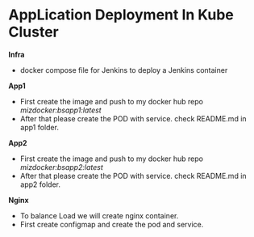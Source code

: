 # AppLication Deployment In Kube Cluster

**Infra**
- docker compose file for Jenkins to deploy a Jenkins container

**App1**
- First create the image and push to my docker hub repo *mizdocker:bsapp1:latest*
- After that please create the POD with service. check README.md in app1 folder.

**App2**
- First create the image and push to my docker hub repo *mizdocker:bsapp2:latest*
- After that please create the POD with service. check README.md in app2 folder.

**Nginx**
- To balance Load we will create nginx container.
- First create configmap and create the pod and service.